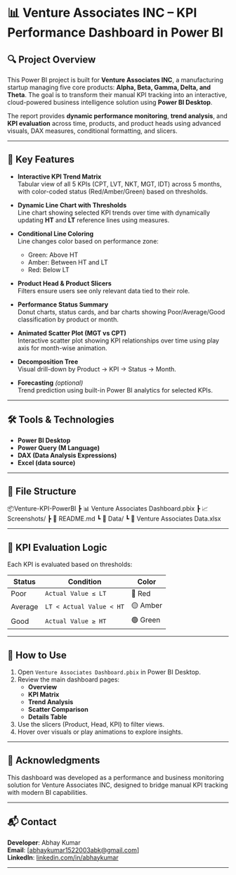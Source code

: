 # 📊 Venture Associates INC – KPI Performance Dashboard in Power BI

## 🔍 Project Overview

This Power BI project is built for **Venture Associates INC**, a manufacturing startup managing five core products: **Alpha, Beta, Gamma, Delta, and Theta**. The goal is to transform their manual KPI tracking into an interactive, cloud-powered business intelligence solution using **Power BI Desktop**.

The report provides **dynamic performance monitoring**, **trend analysis**, and **KPI evaluation** across time, products, and product heads using advanced visuals, DAX measures, conditional formatting, and slicers.

---

## 🚀 Key Features

- **Interactive KPI Trend Matrix**  
  Tabular view of all 5 KPIs (CPT, LVT, NKT, MGT, IDT) across 5 months, with color-coded status (Red/Amber/Green) based on thresholds.

- **Dynamic Line Chart with Thresholds**  
  Line chart showing selected KPI trends over time with dynamically updating **HT** and **LT** reference lines using measures.

- **Conditional Line Coloring**  
  Line changes color based on performance zone:
  - Green: Above HT
  - Amber: Between HT and LT
  - Red: Below LT

- **Product Head & Product Slicers**  
  Filters ensure users see only relevant data tied to their role.

- **Performance Status Summary**  
  Donut charts, status cards, and bar charts showing Poor/Average/Good classification by product or month.

- **Animated Scatter Plot (MGT vs CPT)**  
  Interactive scatter plot showing KPI relationships over time using play axis for month-wise animation.

- **Decomposition Tree**  
  Visual drill-down by Product → KPI → Status → Month.

- **Forecasting** *(optional)*  
  Trend prediction using built-in Power BI analytics for selected KPIs.

---

## 🛠️ Tools & Technologies

- **Power BI Desktop**
- **Power Query (M Language)**
- **DAX (Data Analysis Expressions)**
- **Excel (data source)**

---

## 📁 File Structure

📦Venture-KPI-PowerBI
┣ 📊 Venture Associates Dashboard.pbix
┣ 📈 Screenshots/
┣ 📑 README.md
┗ 📂 Data/
┗ 📄 Venture Associates Data.xlsx



---

## 🧠 KPI Evaluation Logic

Each KPI is evaluated based on thresholds:

| Status  | Condition                                | Color  |
|---------|-------------------------------------------|--------|
| Poor    | `Actual Value ≤ LT`                      | 🔴 Red  |
| Average | `LT < Actual Value < HT`                 | 🟡 Amber|
| Good    | `Actual Value ≥ HT`                      | 🟢 Green|

---

## 📌 How to Use

1. Open `Venture Associates Dashboard.pbix` in Power BI Desktop.
2. Review the main dashboard pages:
   - **Overview**
   - **KPI Matrix**
   - **Trend Analysis**
   - **Scatter Comparison**
   - **Details Table**
3. Use the slicers (Product, Head, KPI) to filter views.
4. Hover over visuals or play animations to explore insights.

---


## 🤝 Acknowledgments

This dashboard was developed as a performance and business monitoring solution for Venture Associates INC, designed to bridge manual KPI tracking with modern BI capabilities.

---

## 📬 Contact

**Developer**: Abhay Kumar  
**Email**: [abhaykumar1522003abk@gmail.com]  
**LinkedIn**: [linkedin.com/in/abhaykumar](https://www.linkedin.com/in/abhay-kumar01/)

---

